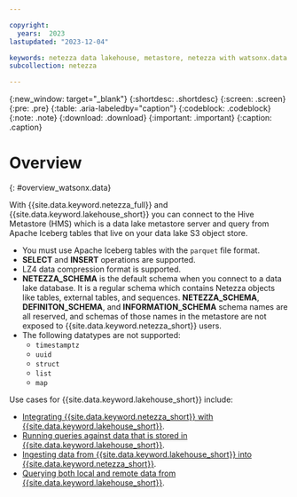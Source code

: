 ```yaml
---

copyright:
  years:  2023
lastupdated: "2023-12-04"

keywords: netezza data lakehouse, metastore, netezza with watsonx.data
subcollection: netezza

---
```


{:new_window: target="_blank"}
{:shortdesc: .shortdesc}
{:screen: .screen}
{:pre: .pre}
{:table: .aria-labeledby="caption"}
{:codeblock: .codeblock}
{:note: .note}
{:download: .download}
{:important: .important}
{:caption: .caption}

# Overview
{: #overview_watsonx.data}

With {{site.data.keyword.netezza_full}} and {{site.data.keyword.lakehouse_short}} you can connect to the Hive Metastore (HMS) which is a data lake metastore server and query from Apache Iceberg tables that live on your data lake S3 object store.

- You must use Apache Iceberg tables with the `parquet` file format.
- **SELECT** and **INSERT** operations are supported.
- LZ4 data compression format is supported.
- **NETEZZA_SCHEMA** is the default schema when you connect to a data lake database. It is a regular schema which contains Netezza objects like tables, external tables, and sequences. **NETEZZA_SCHEMA**, **DEFINITON_SCHEMA**, and **INFORMATION_SCHEMA** schema names are all reserved, and schemas of those names in the metastore are not exposed to {{site.data.keyword.netezza_short}} users.
- The following datatypes are not supported:
  - `timestamptz`
  - `uuid`
  - `struct`
  - `list`
  - `map`

Use cases for {{site.data.keyword.lakehouse_short}} include:

- [Integrating {{site.data.keyword.netezza_short}} with {{site.data.keyword.lakehouse_short}}](/docs/netezza?topic=netezza-integratenps_watsonx.data).
- [Running queries against data that is stored in {{site.data.keyword.lakehouse_short}}](/docs/netezza?topic=netezza-querying_watsonx.data).
- [Ingesting data from {{site.data.keyword.lakehouse_short}} into {{site.data.keyword.netezza_short}}](/docs/netezza?topic=netezza-ingest_watsonx.data).
- [Querying both local and remote data from {{site.data.keyword.lakehouse_short}}](/docs/netezza?topic=netezza-merging_watsonx.data).

